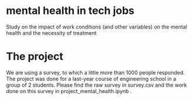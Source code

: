 # mental health in tech jobs
Study on the impact of work conditions (and other variables) on the mental health and the necessity of treatment

# The project

We are using a survey, to which a little more than 1000 people responded. The project was done for a last-year course of engineering school in a group of 2 students. 
Please find the raw survey in survey.csv and the work done on this survey in project_mental_health.ipynb . 
